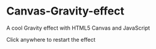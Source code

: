 # Canvas-Gravity-effect
A cool Gravity effect with HTML5 Canvas and JavaScript 

Click anywhere to restart the effect
